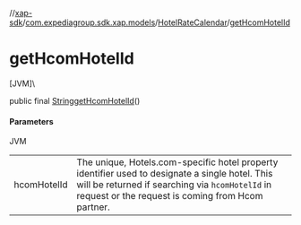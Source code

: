 //[xap-sdk](../../../index.md)/[com.expediagroup.sdk.xap.models](../index.md)/[HotelRateCalendar](index.md)/[getHcomHotelId](get-hcom-hotel-id.md)

# getHcomHotelId

[JVM]\

public final [String](https://docs.oracle.com/javase/8/docs/api/java/lang/String.html)[getHcomHotelId](get-hcom-hotel-id.md)()

#### Parameters

JVM

| | |
|---|---|
| hcomHotelId | The unique, Hotels.com-specific hotel property identifier used to designate a single hotel.  This will be returned if searching via `hcomHotelId` in request or the request is coming from Hcom partner. |
